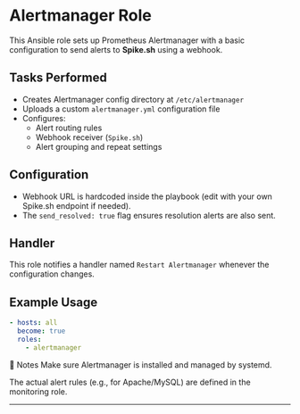 # Alertmanager Role

This Ansible role sets up Prometheus Alertmanager with a basic configuration to send alerts to **Spike.sh** using a webhook.

## Tasks Performed

- Creates Alertmanager config directory at `/etc/alertmanager`
- Uploads a custom `alertmanager.yml` configuration file
- Configures:
  - Alert routing rules
  - Webhook receiver (`Spike.sh`)
  - Alert grouping and repeat settings

## Configuration

- Webhook URL is hardcoded inside the playbook (edit with your own Spike.sh endpoint if needed).
- The `send_resolved: true` flag ensures resolution alerts are also sent.

## Handler

This role notifies a handler named `Restart Alertmanager` whenever the configuration changes.

## Example Usage

```yaml
- hosts: all
  become: true
  roles:
    - alertmanager
```
📝 Notes
Make sure Alertmanager is installed and managed by systemd.

The actual alert rules (e.g., for Apache/MySQL) are defined in the monitoring role.

---
